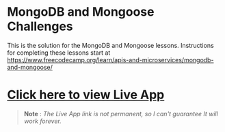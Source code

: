 # MongoDB and Mongoose Challenges

This is the solution for the MongoDB and Mongoose lessons. Instructions for completing these lessons start at https://www.freecodecamp.org/learn/apis-and-microservices/mongodb-and-mongoose/


# [Click here to view Live App](https://l.prabesharyal.info.np/ZxFJ3D)
> __Note__ : *The Live App link is not permanent, so  I can't guarantee It will work forever.* 
